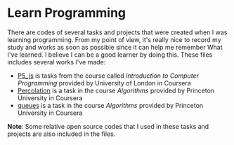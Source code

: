 # Learn Programming

There are codes of several tasks and projects that were created when I was learning programming. From my point of view, it's really nice to record my study and works as soon as possible since it can help me remember What I've learned. I believe I can be a good learner by doing this.
These files includes several works I've made:

+ [P5_js](./p5_js/readme.md) is tasks from the course called *Introduction to Computer Programming* provided by University of London in Coursera
+ [Percolation](./Percolation/readme.md) is a task in the course *Algorithms* provided by Princeton University in Coursera
+ [queues](./queues/readme.md) is a task in the course *Algorithms* provided by Princeton University in Coursera

**Note**: Some relative open source codes that I used in these tasks and projects are also included in the files.

